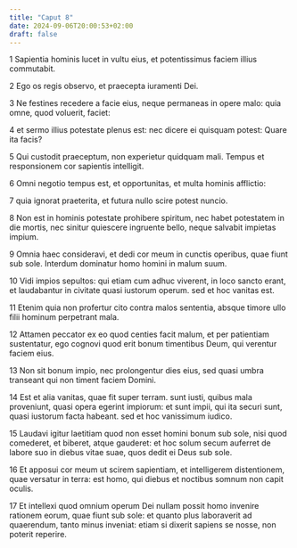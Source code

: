 ```yaml
---
title: "Caput 8"
date: 2024-09-06T20:00:53+02:00
draft: false
---
```



1 Sapientia hominis lucet in vultu eius, et potentissimus faciem illius commutabit.

2 Ego os regis observo, et praecepta iuramenti Dei.

3 Ne festines recedere a facie eius, neque permaneas in opere malo: quia omne, quod voluerit, faciet:

4 et sermo illius potestate plenus est: nec dicere ei quisquam potest: Quare ita facis?

5 Qui custodit praeceptum, non experietur quidquam mali. Tempus et responsionem cor sapientis intelligit.

6 Omni negotio tempus est, et opportunitas, et multa hominis afflictio:

7 quia ignorat praeterita, et futura nullo scire potest nuncio.

8 Non est in hominis potestate prohibere spiritum, nec habet potestatem in die mortis, nec sinitur quiescere ingruente bello, neque salvabit impietas impium.

9 Omnia haec consideravi, et dedi cor meum in cunctis operibus, quae fiunt sub sole. Interdum dominatur homo homini in malum suum.

10 Vidi impios sepultos: qui etiam cum adhuc viverent, in loco sancto erant, et laudabantur in civitate quasi iustorum operum. sed et hoc vanitas est.

11 Etenim quia non profertur cito contra malos sententia, absque timore ullo filii hominum perpetrant mala.

12 Attamen peccator ex eo quod centies facit malum, et per patientiam sustentatur, ego cognovi quod erit bonum timentibus Deum, qui verentur faciem eius.

13 Non sit bonum impio, nec prolongentur dies eius, sed quasi umbra transeant qui non timent faciem Domini.

14 Est et alia vanitas, quae fit super terram. sunt iusti, quibus mala proveniunt, quasi opera egerint impiorum: et sunt impii, qui ita securi sunt, quasi iustorum facta habeant. sed et hoc vanissimum iudico.

15 Laudavi igitur laetitiam quod non esset homini bonum sub sole, nisi quod comederet, et biberet, atque gauderet: et hoc solum secum auferret de labore suo in diebus vitae suae, quos dedit ei Deus sub sole.

16 Et apposui cor meum ut scirem sapientiam, et intelligerem distentionem, quae versatur in terra: est homo, qui diebus et noctibus somnum non capit oculis.

17 Et intellexi quod omnium operum Dei nullam possit homo invenire rationem eorum, quae fiunt sub sole: et quanto plus laboraverit ad quaerendum, tanto minus inveniat: etiam si dixerit sapiens se nosse, non poterit reperire.

